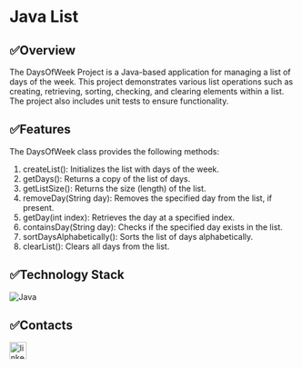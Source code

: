 # Java List

## ✅Overview

The DaysOfWeek Project is a Java-based application for managing a list of days of the week. This project demonstrates various list operations such as creating, retrieving, sorting, checking, and clearing elements within a list. The project also includes unit tests to ensure functionality.

## ✅Features

The DaysOfWeek class provides the following methods:

1. createList(): Initializes the list with days of the week.
2. getDays(): Returns a copy of the list of days.
3. getListSize(): Returns the size (length) of the list.
4. removeDay(String day): Removes the specified day from the list, if present.
5. getDay(int index): Retrieves the day at a specified index.
6. containsDay(String day): Checks if the specified day exists in the list.
7. sortDaysAlphabetically(): Sorts the list of days alphabetically.
8. clearList(): Clears all days from the list.

## ✅Technology Stack

![Java](https://img.shields.io/badge/java-%23ED8B00.svg?style=for-the-badge&logo=openjdk&logoColor=white) 

## ✅Contacts

<a href='https://www.linkedin.com/in/nadiia-alaieva/'><img src="https://i.postimg.cc/3RLmssnH/linkedin-3.png" alt="linkedin icon" width="30" height="30"></a>
